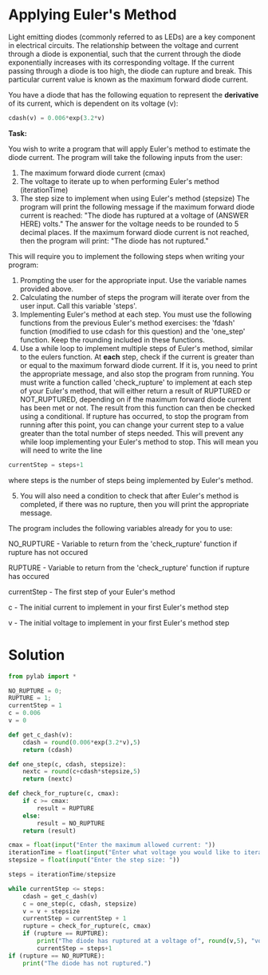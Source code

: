 # Applying Euler's Method

Light emitting diodes (commonly referred to as LEDs) are a key component in electrical circuits. The relationship between the voltage and current through a diode is exponential, such that the current through the diode exponentially increases with its corresponding voltage. If the current passing through a diode is too high, the diode can rupture and break. This particular current value is known as the maximum forward diode current.

You have a diode that has the following equation to represent the **derivative** of its current, which is dependent on its voltage (v):
```python
cdash(v) = 0.006*exp(3.2*v)
```

**Task:**

You wish to write a program that will apply Euler's method to estimate the diode current. The program will take the following inputs from the user:
1. The maximum forward diode current (cmax)
2. The voltage to iterate up to when performing Euler's method (iterationTime)
3. The step size to implement when using Euler's method (stepsize)
The program will print the following message if the maximum forward diode current is reached:
"The diode has ruptured at a voltage of (ANSWER HERE) volts."
The answer for the voltage needs to be rounded to 5 decimal places. If the maximum forward diode current is not reached, then the program will print:
"The diode has not ruptured."

This will require you to implement the following steps when writing your program:
1. Prompting the user for the appropriate input. Use the variable names provided above.
2. Calculating the number of steps the program will iterate over from the user input. Call this variable 'steps'.
3. Implementing Euler's method at each step. You must use the following functions from the previous Euler's method exercises: the 'fdash' function (modified to use cdash for this question) and the 'one_step' function. Keep the rounding included in these functions.
4. Use a while loop to implement multiple steps of Euler's method, similar to the eulers function. At **each** step, check if the current is greater than or equal to the maximum forward diode current. If it is, you need to print the appropriate message, and also stop the program from running. You must write a function called 'check_rupture' 
to implement at each step of your Euler's method, that will either return a result of RUPTURED or NOT_RUPTURED, depending on if the maximum forward diode current has been met or not. The result from this function 
can then be checked using a conditional. If rupture has occurred, to stop the program from running after this point, 
you can change your current step to a value greater than the total number of steps needed. This will prevent any while loop implementing your Euler's method to stop. This will mean you will need to write the line
```python
currentStep = steps+1
```
where steps is the number of steps being implemented by Euler's method. 

5. You will also need a condition to check that after Euler's method is completed, if there was no rupture, then you will print the appropriate message.

The program includes the following variables already for you to use:

NO_RUPTURE - Variable to return from the 'check_rupture' function if rupture has not occured

RUPTURE - Variable to return from the 'check_rupture' function if rupture has occured

currentStep - The first step of your Euler's method

c - The initial current to implement in your first Euler's method step

v - The initial voltage to implement in your first Euler's method step

# Solution
```python
from pylab import *

NO_RUPTURE = 0;
RUPTURE = 1;
currentStep = 1
c = 0.006
v = 0

def get_c_dash(v):
    cdash = round(0.006*exp(3.2*v),5)
    return (cdash)

def one_step(c, cdash, stepsize):
    nextc = round(c+cdash*stepsize,5)
    return (nextc)

def check_for_rupture(c, cmax):
    if c >= cmax:
        result = RUPTURE
    else:
        result = NO_RUPTURE
    return (result)

cmax = float(input("Enter the maximum allowed current: "))
iterationTime = float(input("Enter what voltage you would like to iterate up to: "))
stepsize = float(input("Enter the step size: "))

steps = iterationTime/stepsize

while currentStep <= steps:
    cdash = get_c_dash(v)
    c = one_step(c, cdash, stepsize)
    v = v + stepsize
    currentStep = currentStep + 1
    rupture = check_for_rupture(c, cmax)
    if (rupture == RUPTURE):
        print("The diode has ruptured at a voltage of", round(v,5), "volts.")
        currentStep = steps+1
if (rupture == NO_RUPTURE):
    print("The diode has not ruptured.")
